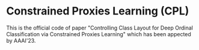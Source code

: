 # Constrained Proxies Learning (CPL)

This is the official code of paper "Controlling Class Layout for Deep Ordinal Classification via Constrained Proxies Learning" which has been appected by AAAI'23.
